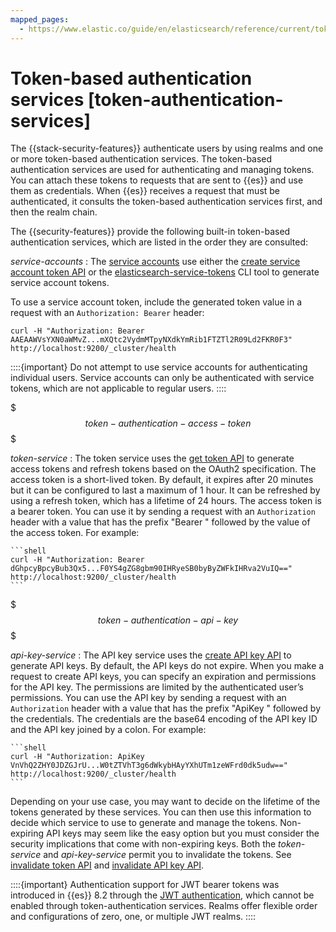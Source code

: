 ```yaml
---
mapped_pages:
  - https://www.elastic.co/guide/en/elasticsearch/reference/current/token-authentication-services.html
---
```


# Token-based authentication services [token-authentication-services]

The {{stack-security-features}} authenticate users by using realms and one or more token-based authentication services. The token-based authentication services are used for authenticating and managing tokens. You can attach these tokens to requests that are sent to {{es}} and use them as credentials. When {{es}} receives a request that must be authenticated, it consults the token-based authentication services first, and then the realm chain.

The {{security-features}} provide the following built-in token-based authentication services, which are listed in the order they are consulted:

*service-accounts*
:   The [service accounts](service-accounts.md) use either the [create service account token API](https://www.elastic.co/docs/api/doc/elasticsearch/operation/operation-security-create-service-token) or the [elasticsearch-service-tokens](https://www.elastic.co/guide/en/elasticsearch/reference/current/service-tokens-command.md) CLI tool to generate service account tokens.

To use a service account token, include the generated token value in a request with an `Authorization: Bearer` header:

```shell
curl -H "Authorization: Bearer AAEAAWVsYXN0aWMvZ...mXQtc2VydmMTpyNXdkYmRib1FTZTl2R09Ld2FKR0F3" http://localhost:9200/_cluster/health
```

::::{important} 
Do not attempt to use service accounts for authenticating individual users. Service accounts can only be authenticated with service tokens, which are not applicable to regular users.
::::



$$$token-authentication-access-token$$$

*token-service*
:   The token service uses the [get token API](https://www.elastic.co/docs/api/doc/elasticsearch/operation/operation-security-get-token) to generate access tokens and refresh tokens based on the OAuth2 specification. The access token is a short-lived token. By default, it expires after 20 minutes but it can be configured to last a maximum of 1 hour. It can be refreshed by using a refresh token, which has a lifetime of 24 hours. The access token is a bearer token. You can use it by sending a request with an `Authorization` header with a value that has the prefix "Bearer " followed by the value of the access token. For example:

    ```shell
    curl -H "Authorization: Bearer dGhpcyBpcyBub3Qx5...F0YS4gZG8gbm90IHRyeSB0byByZWFkIHRva2VuIQ==" http://localhost:9200/_cluster/health
    ```


$$$token-authentication-api-key$$$

*api-key-service*
:   The API key service uses the [create API key API](https://www.elastic.co/docs/api/doc/elasticsearch/operation/operation-security-create-api-key) to generate API keys. By default, the API keys do not expire. When you make a request to create API keys, you can specify an expiration and permissions for the API key. The permissions are limited by the authenticated user’s permissions. You can use the API key by sending a request with an `Authorization` header with a value that has the prefix "ApiKey " followed by the credentials. The credentials are the base64 encoding of the API key ID and the API key joined by a colon. For example:

    ```shell
    curl -H "Authorization: ApiKey VnVhQ2ZHY0JDZGJrU...W0tZTVhT3g6dWkybHAyYXhUTm1zeWFrd0dk5udw==" http://localhost:9200/_cluster/health
    ```


Depending on your use case, you may want to decide on the lifetime of the tokens generated by these services. You can then use this information to decide which service to use to generate and manage the tokens. Non-expiring API keys may seem like the easy option but you must consider the security implications that come with non-expiring keys. Both the *token-service* and *api-key-service* permit you to invalidate the tokens. See [invalidate token API](https://www.elastic.co/docs/api/doc/elasticsearch/operation/operation-security-invalidate-token) and [invalidate API key API](https://www.elastic.co/docs/api/doc/elasticsearch/operation/operation-security-invalidate-api-key).

::::{important} 
Authentication support for JWT bearer tokens was introduced in {{es}} 8.2 through the [JWT authentication](jwt.md), which cannot be enabled through token-authentication services. Realms offer flexible order and configurations of zero, one, or multiple JWT realms.
::::


